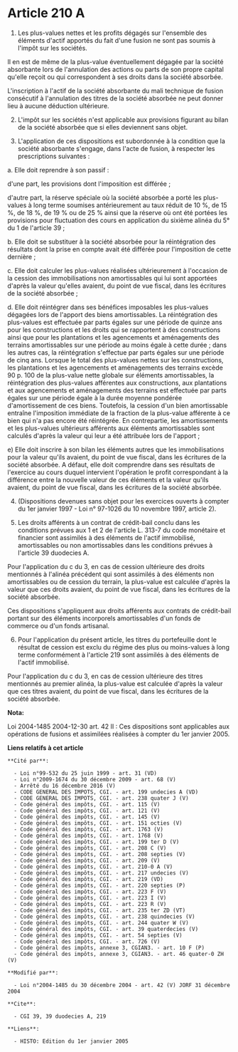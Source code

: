 # Article 210 A

1. Les plus-values nettes et les profits dégagés sur l'ensemble des éléments d'actif apportés du fait d'une fusion ne sont
pas soumis à l'impôt sur les sociétés.

Il en est de même de la plus-value éventuellement dégagée par la société absorbante lors de l'annulation des actions ou parts
de son propre capital qu'elle reçoit ou qui correspondent à ses droits dans la société absorbée.

L'inscription à l'actif de la société absorbante du mali technique de fusion consécutif à l'annulation des titres de la
société absorbée ne peut donner lieu à aucune déduction ultérieure.

2. L'impôt sur les sociétés n'est applicable aux provisions figurant au bilan de la société absorbée que si elles deviennent
sans objet.

3. L'application de ces dispositions est subordonnée à la condition que la société absorbante s'engage, dans l'acte de
fusion, à respecter les prescriptions suivantes :

a. Elle doit reprendre à son passif :

d'une part, les provisions dont l'imposition est différée ;

d'autre part, la réserve spéciale où la société absorbée a porté les plus-values à long terme soumises antérieurement au taux
réduit de 10 %, de 15 %, de 18 %, de 19 % ou de 25 % ainsi que la réserve où ont été portées les provisions pour fluctuation
des cours en application du sixième alinéa du 5° du 1 de l'article 39 ;

b. Elle doit se substituer à la société absorbée pour la réintégration des résultats dont la prise en compte avait été
différée pour l'imposition de cette dernière ;

c. Elle doit calculer les plus-values réalisées ultérieurement à l'occasion de la cession des immobilisations non
amortissables qui lui sont apportées d'après la valeur qu'elles avaient, du point de vue fiscal, dans les écritures de la
société absorbée ;

d. Elle doit réintégrer dans ses bénéfices imposables les plus-values dégagées lors de l'apport des biens amortissables. La
réintégration des plus-values est effectuée par parts égales sur une période de quinze ans pour les constructions et les
droits qui se rapportent à des constructions ainsi que pour les plantations et les agencements et aménagements des terrains
amortissables sur une période au moins égale à cette durée ; dans les autres cas, la réintégration s'effectue par parts
égales sur une période de cinq ans. Lorsque le total des plus-values nettes sur les constructions, les plantations et les
agencements et aménagements des terrains excède 90 p. 100 de la plus-value nette globale sur éléments amortissables, la
réintégration des plus-values afférentes aux constructions, aux plantations et aux agencements et aménagements des terrains
est effectuée par parts égales sur une période égale à la durée moyenne pondérée d'amortissement de ces biens. Toutefois, la
cession d'un bien amortissable entraîne l'imposition immédiate de la fraction de la plus-value afférente à ce bien qui n'a
pas encore été réintégrée. En contrepartie, les amortissements et les plus-values ultérieurs afférents aux éléments
amortissables sont calculés d'après la valeur qui leur a été attribuée lors de l'apport ;

e) Elle doit inscrire à son bilan les éléments autres que les immobilisations pour la valeur qu'ils avaient, du point de vue
fiscal, dans les écritures de la société absorbée. A défaut, elle doit comprendre dans ses résultats de l'exercice au cours
duquel intervient l'opération le profit correspondant à la différence entre la nouvelle valeur de ces éléments et la valeur
qu'ils avaient, du point de vue fiscal, dans les écritures de la société absorbée.

4. (Dispositions devenues sans objet pour les exercices ouverts à compter du 1er janvier 1997 - Loi n° 97-1026 du 10 novembre
1997, article 2).

5. Les droits afférents à un contrat de crédit-bail conclu dans les conditions prévues aux 1 et 2 de l'article L. 313-7 du
code monétaire et financier sont assimilés à des éléments de l'actif immobilisé, amortissables ou non amortissables dans les
conditions prévues à l'article 39 duodecies A.

Pour l'application du c du 3, en cas de cession ultérieure des droits mentionnés à l'alinéa précédent qui sont assimilés à
des éléments non amortissables ou de cession du terrain, la plus-value est calculée d'après la valeur que ces droits avaient,
du point de vue fiscal, dans les écritures de la société absorbée.

Ces dispositions s'appliquent aux droits afférents aux contrats de crédit-bail portant sur des éléments incorporels
amortissables d'un fonds de commerce ou d'un fonds artisanal.

6. Pour l'application du présent article, les titres du portefeuille dont le résultat de cession est exclu du régime des plus
ou moins-values à long terme conformément à l'article 219 sont assimilés à des éléments de l'actif immobilisé.

Pour l'application du c du 3, en cas de cession ultérieure des titres mentionnés au premier alinéa, la plus-value est
calculée d'après la valeur que ces titres avaient, du point de vue fiscal, dans les écritures de la société absorbée.

**Nota:**

Loi 2004-1485 2004-12-30 art. 42 II : Ces dispositions sont applicables aux opérations de fusions et assimilées réalisées à
compter du 1er janvier 2005.

**Liens relatifs à cet article**

	**Cité par**:

	  - Loi n°99-532 du 25 juin 1999 - art. 31 (VD)
	  - Loi n°2009-1674 du 30 décembre 2009 - art. 68 (V)
	  - Arrêté du 16 décembre 2016 (V)
	  - CODE GENERAL DES IMPOTS, CGI. - art. 199 undecies A (VD)
	  - CODE GENERAL DES IMPOTS, CGI. - art. 238 quater J (V)
	  - Code général des impôts, CGI. - art. 115 (V)
	  - Code général des impôts, CGI. - art. 121 (V)
	  - Code général des impôts, CGI. - art. 145 (V)
	  - Code général des impôts, CGI. - art. 151 octies (V)
	  - Code général des impôts, CGI. - art. 1763 (V)
	  - Code général des impôts, CGI. - art. 1768 (V)
	  - Code général des impôts, CGI. - art. 199 ter D (V)
	  - Code général des impôts, CGI. - art. 208 C (V)
	  - Code général des impôts, CGI. - art. 208 septies (V)
	  - Code général des impôts, CGI. - art. 209 (V)
	  - Code général des impôts, CGI. - art. 210-0 A (V)
	  - Code général des impôts, CGI. - art. 217 undecies (V)
	  - Code général des impôts, CGI. - art. 219 (VD)
	  - Code général des impôts, CGI. - art. 220 septies (P)
	  - Code général des impôts, CGI. - art. 223 F (V)
	  - Code général des impôts, CGI. - art. 223 I (V)
	  - Code général des impôts, CGI. - art. 223 R (V)
	  - Code général des impôts, CGI. - art. 235 ter ZD (VT)
	  - Code général des impôts, CGI. - art. 238 quindecies (V)
	  - Code général des impôts, CGI. - art. 244 quater W (V)
	  - Code général des impôts, CGI. - art. 39 quaterdecies (V)
	  - Code général des impôts, CGI. - art. 54 septies (V)
	  - Code général des impôts, CGI. - art. 726 (V)
	  - Code général des impôts, annexe 3, CGIAN3. - art. 10 F (P)
	  - Code général des impôts, annexe 3, CGIAN3. - art. 46 quater-0 ZH (V)

	**Modifié par**:

	  - Loi n°2004-1485 du 30 décembre 2004 - art. 42 (V) JORF 31 décembre 2004

	**Cite**:

	  - CGI 39, 39 duodecies A, 219

	**Liens**:

	  - HISTO: Edition du 1er janvier 2005
